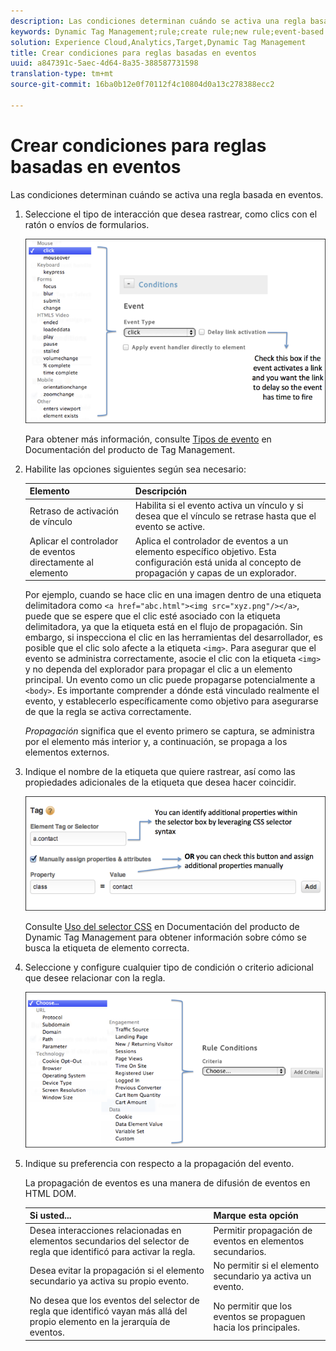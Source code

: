 ```yaml
---
description: Las condiciones determinan cuándo se activa una regla basada en eventos.
keywords: Dynamic Tag Management;rule;create rule;new rule;event-based rule;delay link activation;apply event handler directly to element;bubbling;event bubbling
solution: Experience Cloud,Analytics,Target,Dynamic Tag Management
title: Crear condiciones para reglas basadas en eventos
uuid: a847391c-5aec-4d64-8a35-388587731598
translation-type: tm+mt
source-git-commit: 16ba0b12e0f70112f4c10804d0a13c278388ecc2

---
```



# Crear condiciones para reglas basadas en eventos

Las condiciones determinan cuándo se activa una regla basada en eventos.

1. Seleccione el tipo de interacción que desea rastrear, como clics con el ratón o envíos de formularios.

   ![](assets/condition-event-based.png)

   Para obtener más información, consulte [Tipos de evento](https://marketing.adobe.com/resources/help/en_US/dtm/event_types.html) en Documentación del producto de Tag Management.

1. Habilite las opciones siguientes según sea necesario:

   | Elemento | Descripción |
   |--- |--- |
   | Retraso de activación de vínculo | Habilita si el evento activa un vínculo y si desea que el vínculo se retrase hasta que el evento se active. |
   | Aplicar el controlador de eventos directamente al elemento | Aplica el controlador de eventos a un elemento específico objetivo. Esta configuración está unida al concepto de propagación y capas de un explorador. |

   Por ejemplo, cuando se hace clic en una imagen dentro de una etiqueta delimitadora como `<a href="abc.html"><img src="xyz.png"/></a>`, puede que se espere que el clic esté asociado con la etiqueta delimitadora, ya que la etiqueta está en el flujo de propagación. Sin embargo, si inspecciona el clic en las herramientas del desarrollador, es posible que el clic solo afecte a la etiqueta `<img>`. Para asegurar que el evento se administra correctamente, asocie el clic con la etiqueta `<img>` y no dependa del explorador para propagar el clic a un elemento principal. Un evento como un clic puede propagarse potencialmente a `<body>`. Es importante comprender a dónde está vinculado realmente el evento, y establecerlo específicamente como objetivo para asegurarse de que la regla se activa correctamente.

   *Propagación* significa que el evento primero se captura, se administra por el elemento más interior y, a continuación, se propaga a los elementos externos.

1. Indique el nombre de la etiqueta que quiere rastrear, así como las propiedades adicionales de la etiqueta que desea hacer coincidir.

   ![](assets/condition-event-based2.png)

   Consulte [Uso del selector CSS](https://marketing.adobe.com/resources/help/en_US/dtm/css-selector.html) en Documentación del producto de Dynamic Tag Management para obtener información sobre cómo se busca la etiqueta de elemento correcta.

1. Seleccione y configure cualquier tipo de condición o criterio adicional que desee relacionar con la regla.

   ![](assets/condition-event-based3.png)

1. Indique su preferencia con respecto a la propagación del evento.

   La propagación de eventos es una manera de difusión de eventos en HTML DOM.

   | Si usted... | Marque esta opción |
   |--- |--- |
   | Desea interacciones relacionadas en elementos secundarios del selector de regla que identificó para activar la regla. | Permitir propagación de eventos en elementos secundarios. |
   | Desea evitar la propagación si el elemento secundario ya activa su propio evento. | No permitir si el elemento secundario ya activa un evento. |
   | No desea que los eventos del selector de regla que identificó vayan más allá del propio elemento en la jerarquía de eventos. | No permitir que los eventos se propaguen hacia los principales. |
